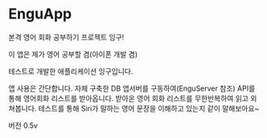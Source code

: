 # EnguApp
본격 영어 회화 공부하기 프로젝트 잉구!


이 앱은 제가 영어 공부할 겸(아이폰 개발 겸)

테스트로 개발한 애플리케이션 잉구입니다.

앱 사용은 간단합니다.
자체 구축한 DB 앱서버를 구동하여(EnguServer 참조)
API를 통해 영어회화 리스트를 받아옵니다.
받아온 영어 회화 리스트를 무한반복하여 읽고 외쳐봅니다.
테스트를 통해 Siri가 말하는 영어 문장을 이해하고 있는지 같이 말해보아요~

버전 0.5v 

